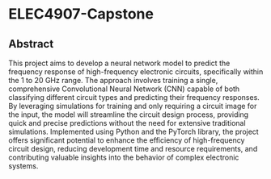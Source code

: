 # ELEC4907-Capstone
## Abstract
This project aims to develop a neural network model to predict the frequency response of high-frequency electronic circuits, specifically within the 1 to 20 GHz range. The approach involves training a single, comprehensive Convolutional Neural Network (CNN) capable of both classifying different circuit types and predicting their frequency responses. By leveraging simulations for training and only requiring a circuit image for the input, the model will streamline the circuit design process, providing quick and precise predictions without the need for extensive traditional simulations. Implemented using Python and the PyTorch library, the project offers significant potential to enhance the efficiency of high-frequency circuit design, reducing development time and resource requirements, and contributing valuable insights into the behavior of complex electronic systems.
